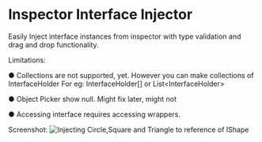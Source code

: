 # Inspector Interface Injector
Easily Inject interface instances from inspector with type validation and drag and drop functionality.

Limitations:

● Collections are not supported, yet.
  However you can make collections of InterfaceHolder 
  For eg: InterfaceHolder[] or List<InterfaceHolder<T>>

● Object Picker show null.
  Might fix later, might not

● Accessing interface requires accessing wrappers.

Screenshot:
![Injecting Circle,Square and Triangle to reference of IShape](https://i.ibb.co/5K3HCCc/SS.png)
